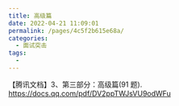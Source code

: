 ```yaml
---
title: 高级篇
date: 2022-04-21 11:09:01
permalink: /pages/4c5f2b615e68a/
categories:
  - 面试突击
tags:
  -
---
```


【腾讯文档】3、第三部分：高级篇(91 题).
<https://docs.qq.com/pdf/DV2ppTWJsVU9odWFu>

<!-- more -->
